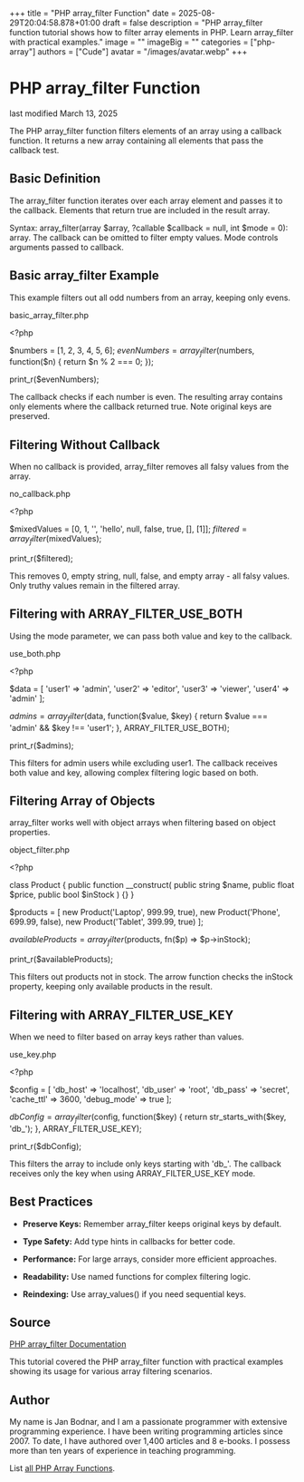 +++
title = "PHP array_filter Function"
date = 2025-08-29T20:04:58.878+01:00
draft = false
description = "PHP array_filter function tutorial shows how to filter array elements in PHP. Learn array_filter with practical examples."
image = ""
imageBig = ""
categories = ["php-array"]
authors = ["Cude"]
avatar = "/images/avatar.webp"
+++

# PHP array_filter Function

last modified March 13, 2025

The PHP array_filter function filters elements of an array using
a callback function. It returns a new array containing all elements that pass
the callback test.

## Basic Definition

The array_filter function iterates over each array element and
passes it to the callback. Elements that return true are included in the
result array.

Syntax: array_filter(array $array, ?callable $callback = null, int $mode = 0): array.
The callback can be omitted to filter empty values. Mode controls arguments
passed to callback.

## Basic array_filter Example

This example filters out all odd numbers from an array, keeping only evens.

basic_array_filter.php
  

&lt;?php

$numbers = [1, 2, 3, 4, 5, 6];
$evenNumbers = array_filter($numbers, function($n) {
    return $n % 2 === 0;
});

print_r($evenNumbers);

The callback checks if each number is even. The resulting array contains only
elements where the callback returned true. Note original keys are preserved.

## Filtering Without Callback

When no callback is provided, array_filter removes all falsy
values from the array.

no_callback.php
  

&lt;?php

$mixedValues = [0, 1, '', 'hello', null, false, true, [], [1]];
$filtered = array_filter($mixedValues);

print_r($filtered);

This removes 0, empty string, null, false, and empty array - all falsy values.
Only truthy values remain in the filtered array.

## Filtering with ARRAY_FILTER_USE_BOTH

Using the mode parameter, we can pass both value and key to the callback.

use_both.php
  

&lt;?php

$data = [
    'user1' =&gt; 'admin',
    'user2' =&gt; 'editor',
    'user3' =&gt; 'viewer',
    'user4' =&gt; 'admin'
];

$admins = array_filter($data, function($value, $key) {
    return $value === 'admin' &amp;&amp; $key !== 'user1';
}, ARRAY_FILTER_USE_BOTH);

print_r($admins);

This filters for admin users while excluding user1. The callback receives both
value and key, allowing complex filtering logic based on both.

## Filtering Array of Objects

array_filter works well with object arrays when filtering based
on object properties.

object_filter.php
  

&lt;?php

class Product {
    public function __construct(
        public string $name,
        public float $price,
        public bool $inStock
    ) {}
}

$products = [
    new Product('Laptop', 999.99, true),
    new Product('Phone', 699.99, false),
    new Product('Tablet', 399.99, true)
];

$availableProducts = array_filter($products, fn($p) =&gt; $p-&gt;inStock);

print_r($availableProducts);

This filters out products not in stock. The arrow function checks the inStock
property, keeping only available products in the result.

## Filtering with ARRAY_FILTER_USE_KEY

When we need to filter based on array keys rather than values.

use_key.php
  

&lt;?php

$config = [
    'db_host' =&gt; 'localhost',
    'db_user' =&gt; 'root',
    'db_pass' =&gt; 'secret',
    'cache_ttl' =&gt; 3600,
    'debug_mode' =&gt; true
];

$dbConfig = array_filter($config, function($key) {
    return str_starts_with($key, 'db_');
}, ARRAY_FILTER_USE_KEY);

print_r($dbConfig);

This filters the array to include only keys starting with 'db_'. The callback
receives only the key when using ARRAY_FILTER_USE_KEY mode.

## Best Practices

- **Preserve Keys:** Remember array_filter keeps original keys by default.

- **Type Safety:** Add type hints in callbacks for better code.

- **Performance:** For large arrays, consider more efficient approaches.

- **Readability:** Use named functions for complex filtering logic.

- **Reindexing:** Use array_values() if you need sequential keys.

## Source

[PHP array_filter Documentation](https://www.php.net/manual/en/function.array-filter.php)

This tutorial covered the PHP array_filter function with practical
examples showing its usage for various array filtering scenarios.

## Author

My name is Jan Bodnar, and I am a passionate programmer with extensive
programming experience. I have been writing programming articles since 2007.
To date, I have authored over 1,400 articles and 8 e-books. I possess more
than ten years of experience in teaching programming.

List [all PHP Array Functions](/php/#php-array).